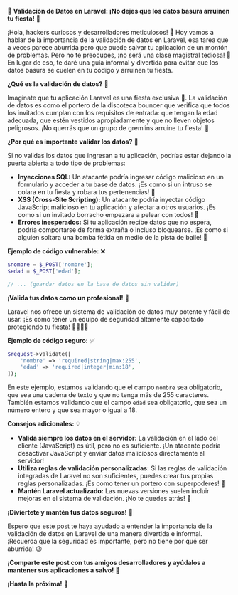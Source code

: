 🙅 **Validación de Datos en Laravel: ¡No dejes que los datos basura arruinen tu fiesta!** 🙅

¡Hola, hackers curiosos y desarrolladores meticulosos! 👋 Hoy vamos a hablar de la importancia de la validación de datos en Laravel, esa tarea que a veces parece aburrida pero que puede salvar tu aplicación de un montón de problemas. Pero no te preocupes, ¡no será una clase magistral tediosa! 🥱 En lugar de eso, te daré una guía informal y divertida para evitar que los datos basura se cuelen en tu código y arruinen tu fiesta.

**¿Qué es la validación de datos?** 🤔

Imagínate que tu aplicación Laravel es una fiesta exclusiva 🎉. La validación de datos es como el portero de la discoteca  bouncer que verifica que todos los invitados cumplan con los requisitos de entrada: que tengan la edad adecuada, que estén vestidos apropiadamente y que no lleven objetos peligrosos. ¡No querrás que un grupo de gremlins arruine tu fiesta! 👹

**¿Por qué es importante validar los datos?** 🧐

Si no validas los datos que ingresan a tu aplicación, podrías estar dejando la puerta abierta a todo tipo de problemas:

* **Inyecciones SQL:** Un atacante podría ingresar código malicioso en un formulario y acceder a tu base de datos. ¡Es como si un intruso se colara en tu fiesta y robara tus pertenencias! 🥷
* **XSS (Cross-Site Scripting):** Un atacante podría inyectar código JavaScript malicioso en tu aplicación y afectar a otros usuarios. ¡Es como si un invitado borracho empezara a pelear con todos! 🥴
* **Errores inesperados:** Si tu aplicación recibe datos que no espera, podría comportarse de forma extraña o incluso bloquearse. ¡Es como si alguien soltara una bomba fétida en medio de la pista de baile! 💨

**Ejemplo de código vulnerable:** ❌

```php
$nombre = $_POST['nombre'];
$edad = $_POST['edad'];

// ... (guardar datos en la base de datos sin validar)
```

**¡Valida tus datos como un profesional!** 💪

Laravel nos ofrece un sistema de validación de datos muy potente y fácil de usar. ¡Es como tener un equipo de seguridad altamente capacitado protegiendo tu fiesta! 👮‍♀️👮‍♂️

**Ejemplo de código seguro:** ✅

```php
$request->validate([
    'nombre' => 'required|string|max:255',
    'edad' => 'required|integer|min:18',
]);
```

En este ejemplo, estamos validando que el campo `nombre` sea obligatorio, que sea una cadena de texto y que no tenga más de 255 caracteres. También estamos validando que el campo `edad` sea obligatorio, que sea un número entero y que sea mayor o igual a 18.

**Consejos adicionales:** 💡

* **Valida siempre los datos en el servidor:** La validación en el lado del cliente (JavaScript) es útil, pero no es suficiente. ¡Un atacante podría desactivar JavaScript y enviar datos maliciosos directamente al servidor!
* **Utiliza reglas de validación personalizadas:** Si las reglas de validación integradas de Laravel no son suficientes, puedes crear tus propias reglas personalizadas. ¡Es como tener un portero con superpoderes! 🦸
* **Mantén Laravel actualizado:** Las nuevas versiones suelen incluir mejoras en el sistema de validación. ¡No te quedes atrás! 🚀

**¡Diviértete y mantén tus datos seguros!** 🥳

Espero que este post te haya ayudado a entender la importancia de la validación de datos en Laravel de una manera divertida e informal. ¡Recuerda que la seguridad es importante, pero no tiene por qué ser aburrida! 😉

**¡Comparte este post con tus amigos desarrolladores y ayúdalos a mantener sus aplicaciones a salvo!** 📢

**¡Hasta la próxima!** 👋

